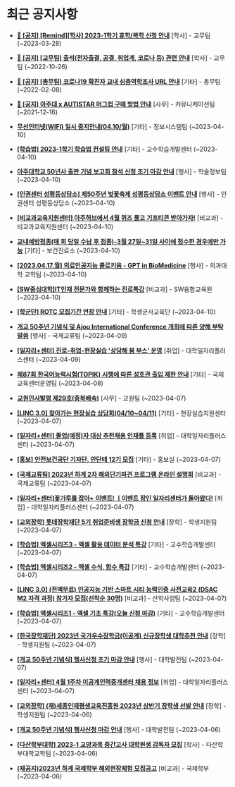 # 최근 공지사항

* **[📌 [공지] [Remind][학사] 2023-1학기 휴학/복학 신청 안내](http://ajou.ac.kr/kr/ajou/notice.do?mode=view&amp;articleNo=212711&amp;article.offset=0&amp;articleLimit=30)**
 [학사] - 교무팀 (~2023-03-28)

* **[📌 [공지] [교무팀] 출석(전자출결, 공결, 취업계, 코로나 등) 관련 안내](http://ajou.ac.kr/kr/ajou/notice.do?mode=view&amp;articleNo=205552&amp;article.offset=0&amp;articleLimit=30)**
 [학사] - 교무팀 (~2022-10-26)

* **[📌 [공지] [총무팀] 코로나19 확진자 교내 심층역학조사 URL 안내](http://ajou.ac.kr/kr/ajou/notice.do?mode=view&amp;articleNo=180493&amp;article.offset=0&amp;articleLimit=30)**
 [기타] - 총무팀 (~2022-02-08)

* **[📌 [공지] 아주대 x AUTISTAR 머그컵 구매 방법 안내](http://ajou.ac.kr/kr/ajou/notice.do?mode=view&amp;articleNo=147976&amp;article.offset=0&amp;articleLimit=30)**
 [사무] - 커뮤니케이션팀 (~2021-12-16)

* **[무선인터넷(WIFI) 일시 중지안내(04.10/월)](http://ajou.ac.kr/kr/ajou/notice.do?mode=view&amp;articleNo=213267&amp;article.offset=0&amp;articleLimit=30)**
 [기타] - 정보시스템팀 (~2023-04-10)

* **[[학습법] 2023-1학기 학습법 컨설팅 안내](http://ajou.ac.kr/kr/ajou/notice.do?mode=view&amp;articleNo=213265&amp;article.offset=0&amp;articleLimit=30)**
 [기타] - 교수학습개발센터 (~2023-04-10)

* **[아주대학교 50년사 출판 기념 보고회 참석 신청 조기 마감 안내](http://ajou.ac.kr/kr/ajou/notice.do?mode=view&amp;articleNo=213261&amp;article.offset=0&amp;articleLimit=30)**
 [행사] - 학술정보팀 (~2023-04-10)

* **[[인권센터 성평등상담소] 제50주년 벚꽃축제 성평등상담소 이벤트 안내](http://ajou.ac.kr/kr/ajou/notice.do?mode=view&amp;articleNo=213254&amp;article.offset=0&amp;articleLimit=30)**
 [행사] - 인권센터 성평등상담소 (~2023-04-10)

* **[[비교과교육지원센터] 아주허브에서 4월 퀴즈 풀고 기프티콘 받아가자!](http://ajou.ac.kr/kr/ajou/notice.do?mode=view&amp;articleNo=213248&amp;article.offset=0&amp;articleLimit=30)**
 [비교과] - 비교과교육지원센터 (~2023-04-10)

* **[교내예방접종(매 회 당일 수납 후 접종)-3월 27일~31일 사이에 접수한 경우에만 가능](http://ajou.ac.kr/kr/ajou/notice.do?mode=view&amp;articleNo=213240&amp;article.offset=0&amp;articleLimit=30)**
 [기타] - 보건진료소 (~2023-04-10)

* **[[2023.04.17.월] 의료인공지능 콜로키움 - GPT in BioMedicine](http://ajou.ac.kr/kr/ajou/notice.do?mode=view&amp;articleNo=213237&amp;article.offset=0&amp;articleLimit=30)**
 [행사] - 의과대학 교학팀 (~2023-04-10)

* **[[SW중심대학]IT인재 전문가와 함께하는 진로특강](http://ajou.ac.kr/kr/ajou/notice.do?mode=view&amp;articleNo=213230&amp;article.offset=0&amp;articleLimit=30)**
 [비교과] - SW융합교육원 (~2023-04-10)

* **[[학군단] ROTC 모집기간 연장 안내](http://ajou.ac.kr/kr/ajou/notice.do?mode=view&amp;articleNo=213226&amp;article.offset=0&amp;articleLimit=30)**
 [기타] - 학생군사교육단 (~2023-04-10)

* **[개교 50주년 기념식 및 Ajou International Conference 개최에 따른 양해 부탁 말씀](http://ajou.ac.kr/kr/ajou/notice.do?mode=view&amp;articleNo=213224&amp;article.offset=0&amp;articleLimit=30)**
 [행사] - 국제교류팀 (~2023-04-09)

* **[[일자리+센터] 진로-취업-현장실습 &#x27;상담해 봄 부스&#x27; 운영](http://ajou.ac.kr/kr/ajou/notice.do?mode=view&amp;articleNo=213223&amp;article.offset=0&amp;articleLimit=30)**
 [취업] - 대학일자리플러스센터 (~2023-04-09)

* **[제87회 한국어능력시험(TOPIK) 시행에 따른 성호관 출입 제한 안내](http://ajou.ac.kr/kr/ajou/notice.do?mode=view&amp;articleNo=213217&amp;article.offset=0&amp;articleLimit=30)**
 [기타] - 국제교육센터운영팀 (~2023-04-08)

* **[교원인사발령 제29호(중복배속)](http://ajou.ac.kr/kr/ajou/notice.do?mode=view&amp;articleNo=213214&amp;article.offset=0&amp;articleLimit=30)**
 [사무] - 교원팀 (~2023-04-07)

* **[[LINC 3.0] 찾아가는 현장실습 상담회(04/10~04/11)](http://ajou.ac.kr/kr/ajou/notice.do?mode=view&amp;articleNo=213212&amp;article.offset=0&amp;articleLimit=30)**
 [기타] - 현장실습지원센터 (~2023-04-07)

* **[[일자리+센터] 졸업(예정)자 대상 추천채용 인재풀 등록](http://ajou.ac.kr/kr/ajou/notice.do?mode=view&amp;articleNo=213207&amp;article.offset=0&amp;articleLimit=30)**
 [취업] - 대학일자리플러스센터 (~2023-04-07)

* **[[홍보] 안전보건공단 기자단, 안단테 12기 모집](http://ajou.ac.kr/kr/ajou/notice.do?mode=view&amp;articleNo=213201&amp;article.offset=0&amp;articleLimit=30)**
 [기타] - 홍보실 (~2023-04-07)

* **[[국제교류팀] 2023년 하계 2차 해외단기파견 프로그램 온라인 설명회](http://ajou.ac.kr/kr/ajou/notice.do?mode=view&amp;articleNo=213197&amp;article.offset=0&amp;articleLimit=30)**
 [비교과] - 국제교류팀 (~2023-04-07)

* **[[일자리+센터]꽃가루를 잡아+ 이벤트! ㅣ이벤트 장인 일자리센터가 돌아왔다!](http://ajou.ac.kr/kr/ajou/notice.do?mode=view&amp;articleNo=213192&amp;article.offset=0&amp;articleLimit=30)**
 [취업] - 대학일자리플러스센터 (~2023-04-07)

* **[[교외장학] 롯데장학재단 5기 취업준비생 장학금 신청 안내](http://ajou.ac.kr/kr/ajou/notice.do?mode=view&amp;articleNo=213188&amp;article.offset=0&amp;articleLimit=30)**
 [장학] - 학생지원팀 (~2023-04-07)

* **[[학습법] 엑셀시리즈3 - 엑셀 활용 데이터 분석 특강](http://ajou.ac.kr/kr/ajou/notice.do?mode=view&amp;articleNo=213179&amp;article.offset=0&amp;articleLimit=30)**
 [기타] - 교수학습개발센터 (~2023-04-07)

* **[[학습법] 엑셀시리즈2 - 엑셀 수식, 함수 특강](http://ajou.ac.kr/kr/ajou/notice.do?mode=view&amp;articleNo=213178&amp;article.offset=0&amp;articleLimit=30)**
 [기타] - 교수학습개발센터 (~2023-04-07)

* **[[LINC 3.0] (전액무료) 인공지능 기반 스마트 시티 능력인증 사전교육2 (DSAC M2 자격 과정) 참가자 모집(선착순 30명)](http://ajou.ac.kr/kr/ajou/notice.do?mode=view&amp;articleNo=213177&amp;article.offset=0&amp;articleLimit=30)**
 [비교과] - 산학사업팀 (~2023-04-07)

* **[[학습법] 엑셀시리즈1 - 엑셀 기초 특강(오늘 신청 마감)](http://ajou.ac.kr/kr/ajou/notice.do?mode=view&amp;articleNo=213176&amp;article.offset=0&amp;articleLimit=30)**
 [기타] - 교수학습개발센터 (~2023-04-07)

* **[[한국장학재단] 2023년 국가우수장학금(이공계) 신규장학생 대학추천 안내](http://ajou.ac.kr/kr/ajou/notice.do?mode=view&amp;articleNo=213169&amp;article.offset=0&amp;articleLimit=30)**
 [장학] - 학생지원팀 (~2023-04-07)

* **[[개교 50주년 기념식] 행사신청 조기 마감 안내](http://ajou.ac.kr/kr/ajou/notice.do?mode=view&amp;articleNo=213165&amp;article.offset=0&amp;articleLimit=30)**
 [행사] - 대학발전팀 (~2023-04-07)

* **[[일자리+센터] 4월 1주차 이공계인력중개센터 채용 정보](http://ajou.ac.kr/kr/ajou/notice.do?mode=view&amp;articleNo=213159&amp;article.offset=0&amp;articleLimit=30)**
 [취업] - 대학일자리플러스센터 (~2023-04-07)

* **[[교외장학] (재)세종인재평생교육진흥원 2023년 상반기 장학생 선발 안내](http://ajou.ac.kr/kr/ajou/notice.do?mode=view&amp;articleNo=213153&amp;article.offset=0&amp;articleLimit=30)**
 [장학] - 학생지원팀 (~2023-04-06)

* **[[개교 50주년 기념식] 행사신청 마감 안내](http://ajou.ac.kr/kr/ajou/notice.do?mode=view&amp;articleNo=213150&amp;article.offset=0&amp;articleLimit=30)**
 [행사] - 대학발전팀 (~2023-04-06)

* **[[다산학부대학] 2023-1 교양과목 중간고사 대학원생 감독자 모집](http://ajou.ac.kr/kr/ajou/notice.do?mode=view&amp;articleNo=213144&amp;article.offset=0&amp;articleLimit=30)**
 [학사] - 다산학부대학교학팀 (~2023-04-06)

* **[(재공지)2023년 하계 국제학부 해외현장체험 모집공고](http://ajou.ac.kr/kr/ajou/notice.do?mode=view&amp;articleNo=213135&amp;article.offset=0&amp;articleLimit=30)**
 [비교과] - 국제학부 (~2023-04-06)
